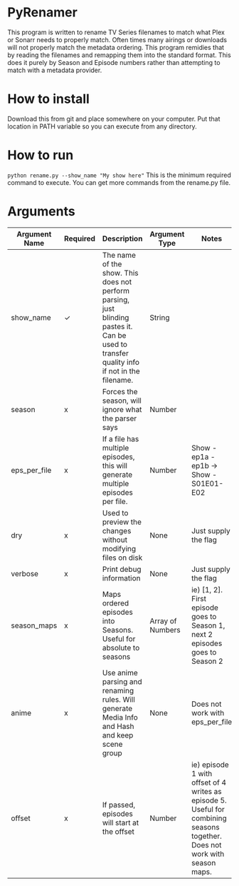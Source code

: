 # PyRenamer
This program is written to rename TV Series filenames to match what Plex or Sonarr needs to properly match. Often times many airings or downloads will not properly match the metadata ordering. This program remidies that by reading the filenames and remapping them into the standard format. This does it purely by Season and Episode numbers rather than attempting to match with a metadata provider.

# How to install
Download this from git and place somewhere on your computer. Put that location in PATH variable so you can execute from any directory.

# How to run
`python rename.py --show_name "My show here"`
This is the minimum required command to execute. You can get more commands from the rename.py file.

# Arguments
|   Argument Name	|   Required	|   Description	|   Argument Type	|   Notes	|
|---	            |---	        |---	        |---	        |---	    |
|   show_name  	    |   ✓	        |   	The name of the show. This does not perform parsing, just blinding pastes it. Can be used to transfer quality info if not in the filename.        |   	 String       |   	    |
|   season	        |   x	        |   	Forces the season, will ignore what the parser says        |   	   Number     |   	    |
|   eps_per_file	|   x	        |   	If a file has multiple episodes, this will generate multiple episodes per file.         |   	  Number      |   	Show - ep1a - ep1b -> Show - S01E01-E02    |
|   dry	|   x	        |   	Used to preview the changes without modifying files on disk         |   	  None      |   	Just supply the flag    |
|   verbose	|   x	        |   	Print debug information         |   	  None      |   	Just supply the flag    |
|   season_maps	|   x	        |   	Maps ordered episodes into Seasons. Useful for absolute to seasons         |   	  Array of Numbers      |   	ie) [1, 2]. First episode goes to Season 1, next 2 episodes goes to Season 2    |
|   anime	|   x	        |   	Use anime parsing and renaming rules. Will generate Media Info and Hash and keep scene group         |   	  None      |   	Does not work with eps_per_file    |
|   offset	|   x	        |   	If passed, episodes will start at the offset         |   	  Number      |   	ie) episode 1 with offset of 4 writes as episode 5. Useful for combining seasons together. Does not work with season maps.    |


